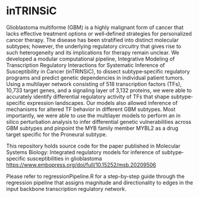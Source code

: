 # inTRINSiC

Glioblastoma multiforme (GBM) is a highly malignant form of cancer that lacks effective treatment options or well‐defined strategies for personalized cancer therapy. The disease has been stratified into distinct molecular subtypes; however, the underlying regulatory circuitry that gives rise to such heterogeneity and its implications for therapy remain unclear. We developed a modular computational pipeline, Integrative Modeling of Transcription Regulatory Interactions for Systematic Inference of Susceptibility in Cancer (inTRINSiC), to dissect subtype‐specific regulatory programs and predict genetic dependencies in individual patient tumors. Using a multilayer network consisting of 518 transcription factors (TFs), 10,733 target genes, and a signaling layer of 3,132 proteins, we were able to accurately identify differential regulatory activity of TFs that shape subtype‐specific expression landscapes. Our models also allowed inference of mechanisms for altered TF behavior in different GBM subtypes. Most importantly, we were able to use the multilayer models to perform an in silico perturbation analysis to infer differential genetic vulnerabilities across GBM subtypes and pinpoint the MYB family member MYBL2 as a drug target specific for the Proneural subtype.

This repository holds source code for the paper published in Molecular Systems Biology:
Integrated regulatory models for inference of subtype‐specific susceptibilities in glioblastoma
https://www.embopress.org/doi/full/10.15252/msb.20209506

Please refer to regressionPipeline.R for a step-by-step guide through the regression pipeline that assigns magnitude and directionality to edges in the input backbone transcription regulatory network.

